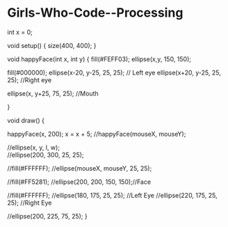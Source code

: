 # Girls-Who-Code--Processing
int x = 0;

void setup() {
  size(400, 400);
}

void happyFace(int x, int y) {
  fill(#FEFF03);
  ellipse(x,y, 150, 150);
  
  
  fill(#000000);
  ellipse(x-20, y-25, 25, 25); // Left eye
  ellipse(x+20, y-25, 25, 25); //Right eye
  
  ellipse(x, y+25, 75, 25); //Mouth
  
  
} 
  
void draw() {
  
  happyFace(x, 200);
  x = x + 5;
  //happyFace(mouseX, mouseY);
  
  //ellipse(x, y, l, w);  
  //ellipse(200, 300, 25, 25);
  
 //fill(#FFFFFF);
 //ellipse(mouseX, mouseY, 25, 25);
 
 //fill(#FF5281);
 //ellipse(200, 200, 150, 150);//Face
 
 //fill(#FFFFFF);
 //ellipse(180, 175, 25, 25); //Left Eye 
 //ellipse(220, 175, 25, 25); //Right Eye
 
 //ellipse(200, 225, 75, 25);
}
